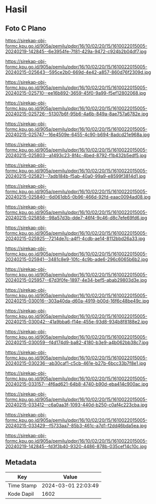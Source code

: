# Hasil

## Foto C Plano

https://sirekap-obj-formc.kpu.go.id/905a/pemilu/pdpr/16/10/02/20/15/1610022015005-20240219-142845--6e3954fe-7f81-429a-9472-c924b2b04df7.jpg

https://sirekap-obj-formc.kpu.go.id/905a/pemilu/pdpr/16/10/02/20/15/1610022015005-20240215-025643--595ce2b0-669d-4e42-a857-860d76f2309d.jpg

https://sirekap-obj-formc.kpu.go.id/905a/pemilu/pdpr/16/10/02/20/15/1610022015005-20240215-025710--ee16b892-3659-45f0-9a99-f5ef12802068.jpg

https://sirekap-obj-formc.kpu.go.id/905a/pemilu/pdpr/16/10/02/20/15/1610022015005-20240215-025726--51307b6f-95b6-4a6b-849a-8ae757a6782e.jpg

https://sirekap-obj-formc.kpu.go.id/905a/pemilu/pdpr/16/10/02/20/15/1610022015005-20240215-025747--16e4509e-6455-4c90-b694-8adcd21e968a.jpg

https://sirekap-obj-formc.kpu.go.id/905a/pemilu/pdpr/16/10/02/20/15/1610022015005-20240215-025803--a1493c23-8f4c-4bed-8792-f1b432b5edf5.jpg

https://sirekap-obj-formc.kpu.go.id/905a/pemilu/pdpr/16/10/02/20/15/1610022015005-20240215-025821--7adb184b-f5ab-40a0-99a9-e8599f3814d1.jpg

https://sirekap-obj-formc.kpu.go.id/905a/pemilu/pdpr/16/10/02/20/15/1610022015005-20240215-025840--6d061db5-0b96-466d-92fd-eaac0094ad08.jpg

https://sirekap-obj-formc.kpu.go.id/905a/pemilu/pdpr/16/10/02/20/15/1610022015005-20240215-025858--98a57d3b-dde7-46f4-9c46-d8c7efe69fd6.jpg

https://sirekap-obj-formc.kpu.go.id/905a/pemilu/pdpr/16/10/02/20/15/1610022015005-20240215-025925--7214de7c-a4f1-4cdb-ae14-8112bbd26a33.jpg

https://sirekap-obj-formc.kpu.go.id/905a/pemilu/pdpr/16/10/02/20/15/1610022015005-20240215-025941--3481c8e9-10fc-4c9b-ade6-296c6065b6b2.jpg

https://sirekap-obj-formc.kpu.go.id/905a/pemilu/pdpr/16/10/02/20/15/1610022015005-20240215-025957--67d3f0fe-1897-4e34-bef5-abab29803d3e.jpg

https://sirekap-obj-formc.kpu.go.id/905a/pemilu/pdpr/16/10/02/20/15/1610022015005-20240215-030016--303a40da-d60a-4919-b00d-16f6c48be49c.jpg

https://sirekap-obj-formc.kpu.go.id/905a/pemilu/pdpr/16/10/02/20/15/1610022015005-20240215-030042--41a9bba6-f14e-455e-93d8-934b8f8188e2.jpg

https://sirekap-obj-formc.kpu.go.id/905a/pemilu/pdpr/16/10/02/20/15/1610022015005-20240215-030059--f4d174d9-ba82-4180-b3e9-a4b062bb38c7.jpg

https://sirekap-obj-formc.kpu.go.id/905a/pemilu/pdpr/16/10/02/20/15/1610022015005-20240215-030236--ab30caf1-c5cb-461e-b27b-6bcc33b7f8e1.jpg

https://sirekap-obj-formc.kpu.go.id/905a/pemilu/pdpr/16/10/02/20/15/1610022015005-20240215-033157--4f6ad621-64b8-4740-b90d-eba414c900ac.jpg

https://sirekap-obj-formc.kpu.go.id/905a/pemilu/pdpr/16/10/02/20/15/1610022015005-20240215-033412--c6a0aa3f-1093-440d-b250-c0af4c223cba.jpg

https://sirekap-obj-formc.kpu.go.id/905a/pemilu/pdpr/16/10/02/20/15/1610022015005-20240215-033429--f5733aa7-85b3-461c-a7d1-f2dd46bda5ea.jpg

https://sirekap-obj-formc.kpu.go.id/905a/pemilu/pdpr/16/10/02/20/15/1610022015005-20240219-142845--fd3f3b40-9320-4486-878b-035cef14c10c.jpg


## Metadata

| Key        | Value               |
| ---------- | ------------------- |
| Time Stamp | 2024-03-01 22:03:49 |
| Kode Dapil | 1602                |



